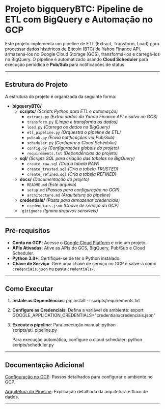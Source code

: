 # Projeto bigqueryBTC: Pipeline de ETL com BigQuery e Automação no GCP

Este projeto implementa um pipeline de ETL (Extract, Transform, Load) para processar dados históricos de Bitcoin (BTC) da Yahoo Finance API, armazená-los no Google Cloud Storage (GCS), transformá-los e carregá-los no BigQuery. O pipeline é automatizado usando **Cloud Scheduler** para execução periódica e **Pub/Sub** para notificações de status.

---

## Estrutura do Projeto

A estrutura do projeto é organizada da seguinte forma:

- **bigqueryBTC/**
  - **scripts/** *(Scripts Python para ETL e automação)*
    - `extract.py` *(Extrai dados da Yahoo Finance API e salva no GCS)*
    - `transform.py` *(Limpa e transforma os dados)*
    - `load.py` *(Carrega os dados no BigQuery)*
    - `etl_pipeline.py` *(Orquestra o pipeline de ETL)*
    - `pubsub.py` *(Envia notificações via Pub/Sub)*
    - `scheduler.py` *(Configura o Cloud Scheduler)*
    - `config.py` *(Configurações globais do projeto)*
    - `requirements.txt` *(Dependências do projeto)*
  - **sql/** *(Scripts SQL para criação das tabelas no BigQuery)*
    - `create_raw.sql` *(Cria a tabela RAW)*
    - `create_trusted.sql` *(Cria a tabela TRUSTED)*
    - `create_refined.sql` *(Cria a tabela REFINED)*
  - **docs/** *(Documentação do projeto)*
    - `README.md` *(Este arquivo)*
    - `setup.md` *(Passos para configuração no GCP)*
    - `architecture.md` *(Arquitetura do pipeline)*
  - **credentials/** *(Pasta para armazenar credenciais)*
    - `credenciais.json` *(Chave de serviço do GCP)*
  - `.gitignore` *(Ignora arquivos sensíveis)*

---

## Pré-requisitos

- **Conta no GCP**: Acesse o [Google Cloud Platform](https://cloud.google.com/) e crie um projeto.
- **APIs Ativadas**: Ative as APIs do GCS, BigQuery, Pub/Sub e Cloud Scheduler.
- **Python 3.8+**: Certifique-se de ter o Python instalado.
- **Chave de Serviço**: Gere uma chave de serviço no GCP e salve-a como `credenciais.json` na pasta `credentials/`.

---

## Como Executar

1. **Instale as Dependências**:
   pip install -r scripts/requirements.txt

2. **Configure as Credenciais**:
   Defina a variável de ambiente:
      export GOOGLE_APPLICATION_CREDENTIALS="credentials/credenciais.json"

3. **Execute o pipeline**:
   Para execução manual:
      python scripts/etl_pipeline.py

   Para execução automática, configure o cloud scheduler:
      python scripts/scheduler.py

---

## Documentação Adicional
[Configuração no GCP](setup.md): Passos detalhados para configurar o ambiente no GCP.

[Arquitetura do Pipeline](architecture.md): Explicação detalhada da arquitetura e fluxo de dados.

---